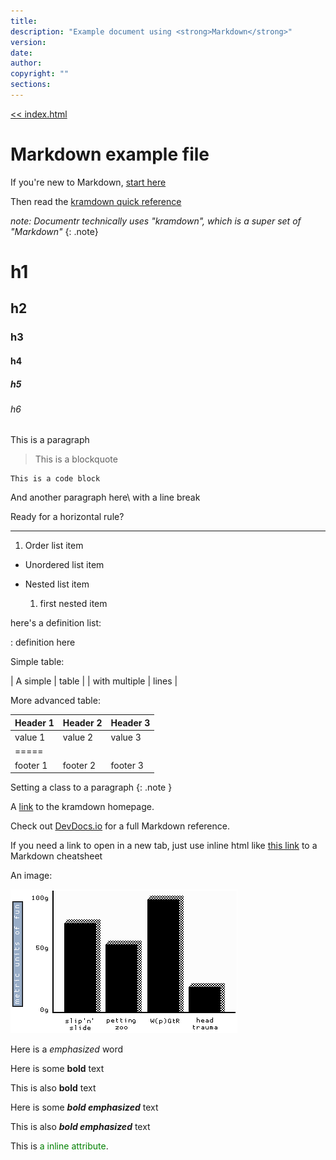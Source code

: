 ```yaml
---
title: 
description: "Example document using <strong>Markdown</strong>"
version: 
date: 
author: 
copyright: ""
sections:
---
```


[<< index.html](index.html)

# Markdown example file

If you're new to Markdown, [start here](http://www.markdowntutorial.com/)

Then read the [kramdown quick reference](http://kramdown.gettalong.org/quickref.html)

_note: Documentr technically uses "kramdown", which is a super set of "Markdown"_
{: .note}

# h1

## h2

### h3

#### h4

##### h5

###### h6

This is a paragraph

> This is a blockquote

    This is a code block

And another paragraph here\\
with a line break

Ready for a horizontal rule?

***

1. Order list item

* Unordered list item

* Nested list item
  1. first nested item

here's a definition list:

: definition here

Simple table:

| A simple | table |
| with multiple | lines |

More advanced table:

| Header 1 | Header 2 | Header 3 |
|:---------|:---------|:---------|
| value 1 | value 2 | value 3 |
|=====
| footer 1 | footer 2 | footer 3 |

Setting a class to a paragraph
{: .note }

A [link](http://kramdown.gettalong.org)
to the kramdown homepage.

Check out [DevDocs.io](http://devdocs.io/markdown/) for a full Markdown reference.

If you need a link to open in a new tab, just use inline html like <a href="https://github.com/adam-p/markdown-here/wiki/Markdown-Cheatsheet" target="_blank">this link</a> to a Markdown cheatsheet

An image:

![Alt text](images/graph-1.gif)

Here is a *emphasized* word

Here is some __bold__ text

This is also **bold** text

Here is some __*bold emphasized*__ text

This is also ***bold emphasized*** text

This is <span style="color: green">a inline attribute</span>.